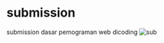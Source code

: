 # submission
submission dasar pemograman web dicoding
![sub](https://user-images.githubusercontent.com/50755376/126978141-4e046dff-0118-4f11-a8d8-f5a8eb5bc4e5.png)
